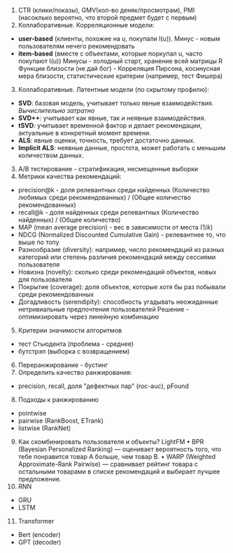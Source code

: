 1. CTR (клики/показы), GMV(кол-во деняк/просмотрам), PMI (насоклько вероятно, что второй предмет будет с первым)
2. Коллаборативные. Корреляционные модели:
- **user-based** (клиенты, похожие на u, покупали I(u)). Минус - новым пользователям нечего рекомендовать
- **item-based** (вместе с объектами, которые поркупал u, часто покупают I(u))
Минусы - холодный старт, хранение всей матрицы R
Функции близости (не дай бог) - Корреляция Пирсона, косинусная мера близости, статистические критерии (например, тест Фишера)
3. Коллаборативные. Латентные модели (по скрытому профилю):
  - **SVD**: базовая модель, учитывает только явные взаимодействия. _Вычислительно затратно_
  - **SVD++**: учитывает как явные, так и неявные взаимодействия. 
  - **tSVD**: учитывает временной фактор и делает рекомендации, актуальные в конкретный момент времени.
  - **ALS**: явные оценки, точность, требует достаточно данных.
  - **Implicit ALS**: неявные данные, простота, может работать с меньшим количеством данных.
3. A/B тестирование - стратификация, несмещенные выборки
4. Метрики качества рекомендаций:
- precision@k - доля релевантных среди найденных (Количество любимых среди рекомендованных) / (Общее количество рекомендованных)
- recall@k - доля найденных среди релевантных (Количество найденных) / (Общее количество)
- MAP (mean average precision) - вес в зависимости от места ($1/k$)
- NDCG (Normalized Discounted Cumulative Gain) - релевантнее то, что выше по топу
- Разнообразие (diversity): например, число рекомендаций из разных категорий или степень различия рекомендаций между сессиями пользователя
- Новизна (novelty): сколько среди рекомендаций объектов, новых для пользователя
- Покрытие (coverage): доля объектов, которые хотя бы раз побывали среди рекомендованных
- Догадливость (serendipity): способность угадывать неожиданные нетривиальные предпочтения пользователей
Решение - оптимизировать через линейную комбинацию
5. Критерии значимости алгоритмов
- тест Стьюдента (проблема - среднее)
- бутстрэп (выборка с возвращением)
6. Переранжирование - бустинг
7. Определить качество ранжирования:
- precision, recall, доля "дефектных пар" (roc-auc), pFound
8. Подходы к ранжированию
- pointwise 
- pairwise (RankBoost, ETrank)
- listwise (RankNet)
9. Как скомбинировать пользователя и объекты? LightFM
• BPR (Bayesian Personalized Ranking) — оценивает вероятность того, что тебе понравится товар А больше, чем товар B.
• WARP (Weighted Approximate-Rank Pairwise) — сравнивает рейтинг товара с остальными товарами в списке рекомендаций и выбирает лучшее предложение.
10. RNN
- GRU
- LSTM
11. Transformer
- Bert (encoder)
- GPT (decoder)
